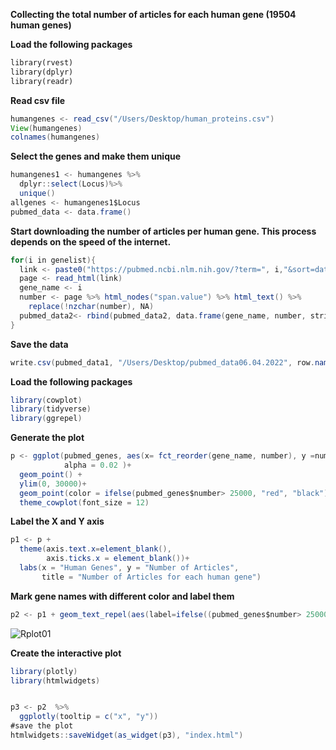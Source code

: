**Collecting the total number of articles for each human gene (19504 human genes)**

**Load the following packages**

``` Python
library(rvest)
library(dplyr)
library(readr)
```

**Read csv file**
``` Java
humangenes <- read_csv("/Users/Desktop/human_proteins.csv")
View(humangenes)
colnames(humangenes)
```

**Select the genes and make them unique**
```Java
humangenes1 <- humangenes %>%
  dplyr::select(Locus)%>%
  unique()
allgenes <- humangenes1$Locus
pubmed_data <- data.frame()
```

**Start downloading the number of articles per human gene. This process depends on the speed of the internet.**

```Java
for(i in genelist){
  link <- paste0("https://pubmed.ncbi.nlm.nih.gov/?term=", i,"&sort=date")
  page <- read_html(link)
  gene_name <- i 
  number <- page %>% html_nodes("span.value") %>% html_text() %>% 
    replace(!nzchar(number), NA)
  pubmed_data2<- rbind(pubmed_data2, data.frame(gene_name, number, stringsAsFactors = FALSE))
}
```

**Save the data**

```Java
write.csv(pubmed_data1, "/Users/Desktop/pubmed_data06.04.2022", row.names = FALSE)
```

**Load the following packages**

```Java
library(cowplot)
library(tidyverse)
library(ggrepel)
```

**Generate the plot**

```Java
p <- ggplot(pubmed_genes, aes(x= fct_reorder(gene_name, number), y =number),
            alpha = 0.02 )+
  geom_point() +
  ylim(0, 30000)+
  geom_point(color = ifelse(pubmed_genes$number> 25000, "red", "black"))+
  theme_cowplot(font_size = 12)
```

**Label the X and Y axis**
```Java
p1 <- p + 
  theme(axis.text.x=element_blank(),
        axis.ticks.x = element_blank())+
  labs(x = "Human Genes", y = "Number of Articles", 
       title = "Number of Articles for each human gene")
```
**Mark gene names with different color and label them**

```Java
p2 <- p1 + geom_text_repel(aes(label=ifelse((pubmed_genes$number> 25000), gene_name, "")))

```

![Rplot01](https://user-images.githubusercontent.com/12661265/162208223-8ec1d69c-57e5-4f7d-9b52-117f928eccfb.png)


**Create the interactive plot**

```Java
library(plotly)
library(htmlwidgets)


p3 <- p2  %>%
  ggplotly(tooltip = c("x", "y"))
#save the plot
htmlwidgets::saveWidget(as_widget(p3), "index.html")
```
